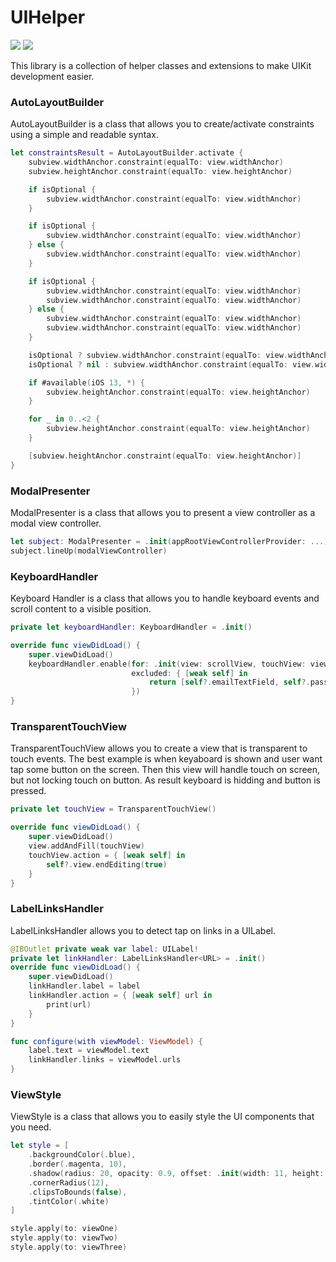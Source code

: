 # UIHelper
[![](https://img.shields.io/endpoint?url=https%3A%2F%2Fswiftpackageindex.com%2Fapi%2Fpackages%2FNikSativa%2FUIHelper%2Fbadge%3Ftype%3Dswift-versions)](https://swiftpackageindex.com/NikSativa/UIHelper)
[![](https://img.shields.io/endpoint?url=https%3A%2F%2Fswiftpackageindex.com%2Fapi%2Fpackages%2FNikSativa%2FUIHelper%2Fbadge%3Ftype%3Dplatforms)](https://swiftpackageindex.com/NikSativa/UIHelper)

This library is a collection of helper classes and extensions to make UIKit development easier.

### AutoLayoutBuilder
AutoLayoutBuilder is a class that allows you to create/activate constraints using a simple and readable syntax.

```swift
let constraintsResult = AutoLayoutBuilder.activate {
    subview.widthAnchor.constraint(equalTo: view.widthAnchor)
    subview.heightAnchor.constraint(equalTo: view.heightAnchor)

    if isOptional {
        subview.widthAnchor.constraint(equalTo: view.widthAnchor)
    }

    if isOptional {
        subview.widthAnchor.constraint(equalTo: view.widthAnchor)
    } else {
        subview.widthAnchor.constraint(equalTo: view.widthAnchor)
    }

    if isOptional {
        subview.widthAnchor.constraint(equalTo: view.widthAnchor)
        subview.widthAnchor.constraint(equalTo: view.widthAnchor)
    } else {
        subview.widthAnchor.constraint(equalTo: view.widthAnchor)
        subview.widthAnchor.constraint(equalTo: view.widthAnchor)
    }

    isOptional ? subview.widthAnchor.constraint(equalTo: view.widthAnchor) : nil
    isOptional ? nil : subview.widthAnchor.constraint(equalTo: view.widthAnchor)

    if #available(iOS 13, *) {
        subview.heightAnchor.constraint(equalTo: view.heightAnchor)
    }

    for _ in 0..<2 {
        subview.heightAnchor.constraint(equalTo: view.heightAnchor)
    }

    [subview.heightAnchor.constraint(equalTo: view.heightAnchor)]
}
```

### ModalPresenter
ModalPresenter is a class that allows you to present a view controller as a modal view controller.

```swift
let subject: ModalPresenter = .init(appRootViewControllerProvider: ...)
subject.lineUp(modalViewController)
```

### KeyboardHandler
Keyboard Handler is a class that allows you to handle keyboard events and scroll content to a visible position.

```swift
private let keyboardHandler: KeyboardHandler = .init()

override func viewDidLoad() {
    super.viewDidLoad()
    keyboardHandler.enable(for: .init(view: scrollView, touchView: view, keyboardPadding: 16),
                           excluded: { [weak self] in
                               return [self?.emailTextField, self?.passwordTextField].filterNils()
                           })
}

```

### TransparentTouchView
TransparentTouchView allows you to create a view that is transparent to touch events.
The best example is when keyaboard is shown and user want tap some button on the screen. Then this view will handle touch on screen, but not locking touch on button. As result keyboard is hidding and button is pressed.

```swift
private let touchView = TransparentTouchView()

override func viewDidLoad() {
    super.viewDidLoad()
    view.addAndFill(touchView)
    touchView.action = { [weak self] in
        self?.view.endEditing(true)
    }
}
``` 

### LabelLinksHandler 
LabelLinksHandler allows you to detect tap on links in a UILabel.

```swift
@IBOutlet private weak var label: UILabel!
private let linkHandler: LabelLinksHandler<URL> = .init()
override func viewDidLoad() {
    super.viewDidLoad()
    linkHandler.label = label
    linkHandler.action = { [weak self] url in
        print(url)
    }
}

func configure(with viewModel: ViewModel) {
    label.text = viewModel.text
    linkHandler.links = viewModel.urls
}
```

### ViewStyle
ViewStyle is a class that allows you to easily style the UI components that you need.

```swift
let style = [
    .backgroundColor(.blue),
    .border(.magenta, 10),
    .shadow(radius: 20, opacity: 0.9, offset: .init(width: 11, height: 11), color: .black),
    .cornerRadius(12),
    .clipsToBounds(false),
    .tintColor(.white)
]

style.apply(to: viewOne)
style.apply(to: viewTwo)
style.apply(to: viewThree)
```

